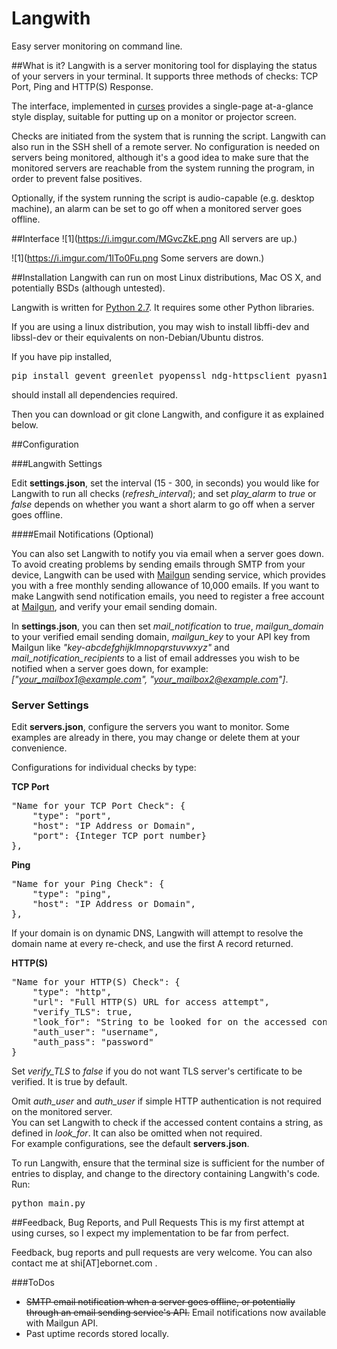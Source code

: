 # Langwith
Easy server monitoring on command line.

##What is it?
Langwith is a server monitoring tool for displaying the status of your servers in your terminal. It supports three methods of checks: TCP Port, Ping and HTTP(S) Response.

The interface, implemented in [curses](https://docs.python.org/2/library/curses.html) provides a single-page at-a-glance style display, suitable for putting up on a monitor or projector screen.

Checks are initiated from the system that is running the script. Langwith can also run in the SSH shell of a remote server. No configuration is needed on servers being monitored, although it's a good idea to make sure that the monitored servers are reachable from the system running the program, in order to prevent false positives.

Optionally, if the system running the script is audio-capable (e.g. desktop machine), an alarm can be set to go off when a monitored server goes offline.

##Interface
![1](https://i.imgur.com/MGvcZkE.png All servers are up.)

![1](https://i.imgur.com/1ITo0Fu.png Some servers are down.)

##Installation
Langwith can run on most Linux distributions, Mac OS X, and potentially BSDs (although untested).

Langwith is written for [Python 2.7](https://www.python.org/downloads/). It requires some other Python libraries.

If you are using a linux distribution, you may wish to install libffi-dev and libssl-dev or their equivalents on non-Debian/Ubuntu distros.

If you have pip installed,
<pre>
pip install gevent greenlet pyopenssl ndg-httpsclient pyasn1 urllib3 requests
</pre>
should install all dependencies required.

Then you can download or git clone Langwith, and configure it as explained below.

##Configuration

###Langwith Settings

Edit **settings.json**, set the interval (15 - 300, in seconds) you would like for Langwith to run all checks (*refresh_interval*); and set *play_alarm* to *true* or *false* depends on whether you want a short alarm to go off when a server goes offline.

####Email Notifications (Optional)

You can also set Langwith to notify you via email when a server goes down. To avoid creating problems by sending emails through SMTP from your device, Langwith can be used with [Mailgun](https://mailgun.com) sending service, which provides you with a free monthly sending allowance of 10,000 emails. If you want to make Langwith send notification emails, you need to register a free account at [Mailgun](https://mailgun.com), and verify your email sending domain. 

In **settings.json**, you can then set *mail_notification* to *true*, *mailgun_domain* to your verified email sending domain, *mailgun_key* to your API key from Mailgun like *"key-abcdefghijklmnopqrstuvwxyz"* and *mail_notification_recipients* to a list of email addresses you wish to be notified when a server goes down, for example: *["your_mailbox1@example.com", "your_mailbox2@example.com"]*.

### Server Settings

Edit **servers.json**, configure the servers you want to monitor. Some examples are already in there, you may change or delete them at your convenience.

Configurations for individual checks by type:

**TCP Port**
<pre>
"Name for your TCP Port Check": {
	"type": "port",
	"host": "IP Address or Domain",
	"port": {Integer TCP port number}
},
</pre>

**Ping**
<pre>
"Name for your Ping Check": {
	"type": "ping",
	"host": "IP Address or Domain",
},
</pre>
If your domain is on dynamic DNS, Langwith will attempt to resolve the domain name at every re-check, and use the first A record returned.

**HTTP(S)**
<pre>
"Name for your HTTP(S) Check": {
	"type": "http",
	"url": "Full HTTP(S) URL for access attempt",
	"verify_TLS": true,
	"look_for": "String to be looked for on the accessed content, check will return fail if string not found",
	"auth_user": "username",
	"auth_pass": "password"
}
</pre>
Set *verify_TLS* to *false* if you do not want TLS server's certificate to be verified. It is true by default.

Omit *auth_user* and *auth_user* if simple HTTP authentication is not required on the monitored server.<br />
You can set Langwith to check if the accessed content contains a string, as defined in *look_for*. It can also be omitted when not required.<br />
For example configurations, see the default **servers.json**.

To run Langwith, ensure that the terminal size is sufficient for the number of entries to display, and change to the directory containing Langwith's code. Run:
<pre>python main.py</pre>


##Feedback, Bug Reports, and Pull Requests
This is my first attempt at using curses, so I expect my implementation to be far from perfect.

Feedback, bug reports and pull requests are very welcome.
You can also contact me at shi[AT]ebornet.com .

###ToDos
- <del>SMTP email notification when a server goes offline, or potentially through an email sending service's API.</del> Email notifications now available with Mailgun API.<br />
- Past uptime records stored locally.

